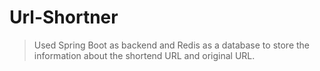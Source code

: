 # Url-Shortner

> Used Spring Boot as backend and Redis as a database to store the information about the shortend URL and original URL.
